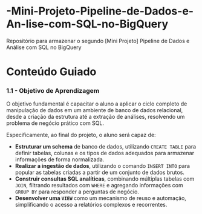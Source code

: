 # -Mini-Projeto-Pipeline-de-Dados-e-An-lise-com-SQL-no-BigQuery
Repositório para armazenar o segundo [Mini Projeto] Pipeline de Dados e Análise com SQL no BigQuery

# Conteúdo Guiado

### 1.1 - Objetivo de Aprendizagem

O objetivo fundamental é capacitar o aluno a aplicar o ciclo completo de manipulação de dados em um ambiente de banco de dados relacional, desde a criação da estrutura até a extração de análises, resolvendo um problema de negócio prático com SQL.

Especificamente, ao final do projeto, o aluno será capaz de:

- **Estruturar um schema** de banco de dados, utilizando `CREATE TABLE` para definir tabelas, colunas e os tipos de dados adequados para armazenar informações de forma normalizada.
- **Realizar a ingestão de dados**, utilizando o comando `INSERT INTO` para popular as tabelas criadas a partir de um conjunto de dados brutos.
- **Construir consultas SQL analíticas**, combinando múltiplas tabelas com `JOIN`, filtrando resultados com `WHERE` e agregando informações com `GROUP BY` para responder a perguntas de negócio.
- **Desenvolver uma `VIEW`** como um mecanismo de reuso e automação, simplificando o acesso a relatórios complexos e recorrentes.
